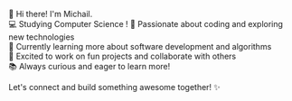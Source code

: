 👋 Hi there! I'm Michail.  
💻 Studying Computer Science !
🚀 Passionate about coding and exploring new technologies  
🌱 Currently learning more about software development and algorithms  
🤖 Excited to work on fun projects and collaborate with others  
📚 Always curious and eager to learn more!

Let's connect and build something awesome together! ✨
